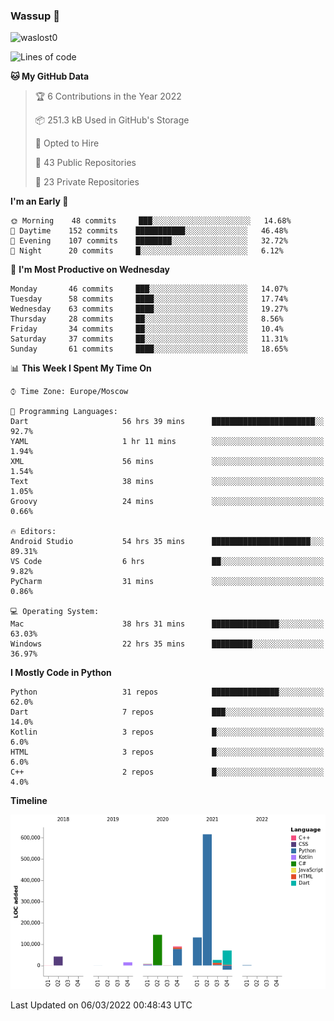 ### Wassup 👋

<p align="left"> <img src="https://komarev.com/ghpvc/?username=waslost0" alt="waslost0" /></p>

<!--START_SECTION:waka-->
![Lines of code](https://img.shields.io/badge/From%20Hello%20World%20I%27ve%20Written-1%20Million%20lines%20of%20code-blue)

**🐱 My GitHub Data** 

> 🏆 6 Contributions in the Year 2022
 > 
> 📦 251.3 kB Used in GitHub's Storage 
 > 
> 💼 Opted to Hire
 > 
> 📜 43 Public Repositories 
 > 
> 🔑 23 Private Repositories  
 > 
**I'm an Early 🐤** 

```text
🌞 Morning    48 commits     ███░░░░░░░░░░░░░░░░░░░░░░   14.68% 
🌆 Daytime    152 commits    ███████████░░░░░░░░░░░░░░   46.48% 
🌃 Evening    107 commits    ████████░░░░░░░░░░░░░░░░░   32.72% 
🌙 Night      20 commits     █░░░░░░░░░░░░░░░░░░░░░░░░   6.12%

```
📅 **I'm Most Productive on Wednesday** 

```text
Monday       46 commits     ███░░░░░░░░░░░░░░░░░░░░░░   14.07% 
Tuesday      58 commits     ████░░░░░░░░░░░░░░░░░░░░░   17.74% 
Wednesday    63 commits     ████░░░░░░░░░░░░░░░░░░░░░   19.27% 
Thursday     28 commits     ██░░░░░░░░░░░░░░░░░░░░░░░   8.56% 
Friday       34 commits     ██░░░░░░░░░░░░░░░░░░░░░░░   10.4% 
Saturday     37 commits     ██░░░░░░░░░░░░░░░░░░░░░░░   11.31% 
Sunday       61 commits     ████░░░░░░░░░░░░░░░░░░░░░   18.65%

```


📊 **This Week I Spent My Time On** 

```text
⌚︎ Time Zone: Europe/Moscow

💬 Programming Languages: 
Dart                     56 hrs 39 mins      ███████████████████████░░   92.7% 
YAML                     1 hr 11 mins        ░░░░░░░░░░░░░░░░░░░░░░░░░   1.94% 
XML                      56 mins             ░░░░░░░░░░░░░░░░░░░░░░░░░   1.54% 
Text                     38 mins             ░░░░░░░░░░░░░░░░░░░░░░░░░   1.05% 
Groovy                   24 mins             ░░░░░░░░░░░░░░░░░░░░░░░░░   0.66%

🔥 Editors: 
Android Studio           54 hrs 35 mins      ██████████████████████░░░   89.31% 
VS Code                  6 hrs               ██░░░░░░░░░░░░░░░░░░░░░░░   9.82% 
PyCharm                  31 mins             ░░░░░░░░░░░░░░░░░░░░░░░░░   0.86%

💻 Operating System: 
Mac                      38 hrs 31 mins      ███████████████░░░░░░░░░░   63.03% 
Windows                  22 hrs 35 mins      █████████░░░░░░░░░░░░░░░░   36.97%

```

**I Mostly Code in Python** 

```text
Python                   31 repos            ███████████████░░░░░░░░░░   62.0% 
Dart                     7 repos             ███░░░░░░░░░░░░░░░░░░░░░░   14.0% 
Kotlin                   3 repos             █░░░░░░░░░░░░░░░░░░░░░░░░   6.0% 
HTML                     3 repos             █░░░░░░░░░░░░░░░░░░░░░░░░   6.0% 
C++                      2 repos             █░░░░░░░░░░░░░░░░░░░░░░░░   4.0%

```


**Timeline**

![Chart not found](https://raw.githubusercontent.com/waslost0/waslost0/master/charts/bar_graph.png) 


 Last Updated on 06/03/2022 00:48:43 UTC
<!--END_SECTION:waka-->

